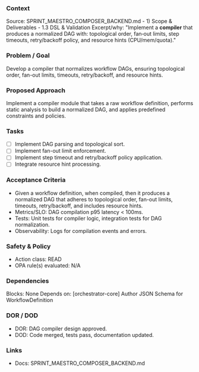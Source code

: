 ### Context

Source: SPRINT_MAESTRO_COMPOSER_BACKEND.md - 1) Scope & Deliverables - 1.3 DSL & Validation
Excerpt/why: "Implement a **compiler** that produces a normalized DAG with: topological order, fan‑out limits, step timeouts, retry/backoff policy, and resource hints (CPU/mem/quota)."

### Problem / Goal

Develop a compiler that normalizes workflow DAGs, ensuring topological order, fan-out limits, timeouts, retry/backoff, and resource hints.

### Proposed Approach

Implement a compiler module that takes a raw workflow definition, performs static analysis to build a normalized DAG, and applies predefined constraints and policies.

### Tasks

- [ ] Implement DAG parsing and topological sort.
- [ ] Implement fan-out limit enforcement.
- [ ] Implement step timeout and retry/backoff policy application.
- [ ] Integrate resource hint processing.

### Acceptance Criteria

- Given a workflow definition, when compiled, then it produces a normalized DAG that adheres to topological order, fan-out limits, timeouts, retry/backoff, and includes resource hints.
- Metrics/SLO: DAG compilation p95 latency < 100ms.
- Tests: Unit tests for compiler logic, integration tests for DAG normalization.
- Observability: Logs for compilation events and errors.

### Safety & Policy

- Action class: READ
- OPA rule(s) evaluated: N/A

### Dependencies

Blocks: None
Depends on: [orchestrator-core] Author JSON Schema for WorkflowDefinition

### DOR / DOD

- DOR: DAG compiler design approved.
- DOD: Code merged, tests pass, documentation updated.

### Links

- Docs: SPRINT_MAESTRO_COMPOSER_BACKEND.md
